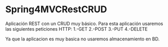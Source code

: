 # Spring4MVCRestCRUD
Aplicación REST con un CRUD muy básico.
Para esta aplicación usaremos las siguientes peticiones HTTP:
1.-GET
2.-POST
3.-PUT
4.-DELETE

Ya que la aplicacion es muy basica no usaremos almacenamiento en BD.
